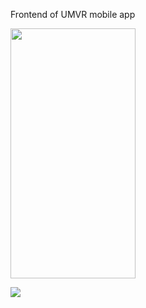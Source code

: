 Frontend of UMVR mobile app


<img src="https://user-images.githubusercontent.com/39560922/159014661-89aa9040-2fe3-4d5e-8967-934591a138d8.png" data-canonical-src="https://user-images.githubusercontent.com/39560922/159014661-89aa9040-2fe3-4d5e-8967-934591a138d8.png" width="200" height="400" />

![](https://user-images.githubusercontent.com/39560922/159014665-0176414a-b743-4033-ba95-a80f0fa74a47.png)
